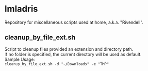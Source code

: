 # Imladris
Repository for miscellaneous scripts used at home, a.k.a. "Rivendell".

## cleanup_by_file_ext.sh
Script to cleanup files provided an extension and directory path.<br/>
If no folder is specified, the current directory will be used as default.<br/>
Sample Usage:<br/>
`cleanup_by_file_ext.sh -d "~/Downloads" -e "TMP"`

